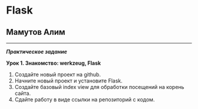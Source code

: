 # Flask
## Мамутов Алим 
***
***Практическое задание***

**Урок 1. Знакомство: werkzeug, Flask**
1. Создайте новый проект на github.
2. Начните новый проект и установите Flask.
3. Cоздайте базовый index view для обработки посещений на корень сайта.
4. Cдайте работу в виде ссылки на репозиторий с кодом.